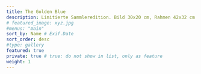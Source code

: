 ```yaml
---
title: The Golden Blue
description: Limitierte Sammleredition. Bild 30x20 cm, Rahmen 42x32 cm.
# featured_image: xyz.jpg
#menus: "main"
sort_by: Name # Exif.Date
sort_order: desc
#type: gallery
featured: true
private: true # true: do not show in list, only as feature
weight: 1
---
```

